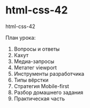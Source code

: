 # html-css-42
html-css-42

План урока:

1. Вопросы и ответы
2. Кахут
3. Медиа-запросы
4. Метатег viewport
5. Инструменты разработчика
6. Типы вёрстки
7. Стратегия Mobile-first
8. Разбор домашнего задания
9. Практическая часть